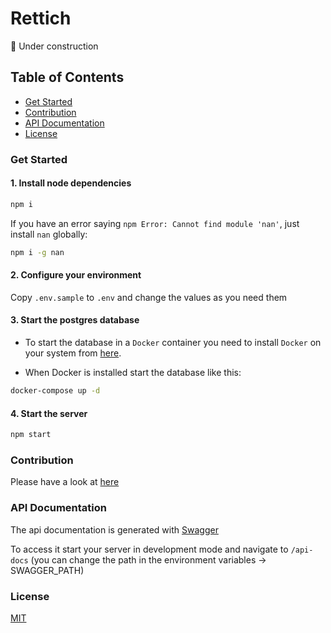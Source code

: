 # Rettich

:wrench: Under construction

## Table of Contents

- [Get Started](#get-started)
- [Contribution](#contribution)
- [API Documentation](#api-documentation)
- [License](#license)

<a name="get-started"></a>

### Get Started

#### 1. Install node dependencies

```sh
npm i
```

If you have an error saying `npm Error: Cannot find module 'nan'`, just install `nan` globally:

```sh
npm i -g nan
```

#### 2. Configure your environment

Copy `.env.sample` to `.env` and change the values as you need them

#### 3. Start the postgres database

- To start the database in a `Docker` container you need to install `Docker` on your system from [here](https://www.docker.com/products/docker-desktop).

- When Docker is installed start the database like this:

```sh
docker-compose up -d
```

#### 4. Start the server

```sh
npm start
```

<a name="contribution"></a>

### Contribution

Please have a look at [here](https://github.com/rettich-team/server/blob/master/CONTRIBUTING.md)

<a name="api-documentation"></a>

### API Documentation

The api documentation is generated with [Swagger](https://docs.nestjs.com/recipes/swagger)

To access it start your server in development mode and navigate to `/api-docs` (you can change the path in the environment variables -> SWAGGER_PATH)

<a name="license"></a>

### License

[MIT](https://github.com/rettich-team/server/blob/master/LICENSE)
